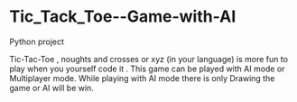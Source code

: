 # Tic_Tack_Toe--Game-with-AI

Python project

Tic-Tac-Toe , noughts and crosses or xyz (in your language) is more fun to play when you yourself code it .
This game can be played with AI mode or Multiplayer mode. While playing with AI mode there is only Drawing the game or AI will be win.
